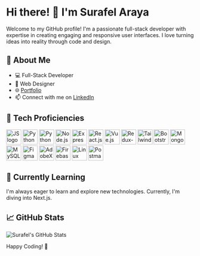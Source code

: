 # Hi there! 👋 I'm Surafel Araya

Welcome to my GitHub profile! I'm a passionate full-stack developer with expertise in creating engaging and responsive user interfaces. I love turning ideas into reality through code and design.

## 🚀 About Me

- 💻 Full-Stack Developer
- 🎨 Web Designer
- 🌐 [Portfolio](https://suraffy.netlify.app)
- 📫 Connect with me on [LinkedIn](https://www.linkedin.com/in/surafel-araya)

## 🔧 Tech Proficiencies

<a href="https://developer.mozilla.org/en-US/docs/Web/JavaScript" style="text-decoration: none;">
  <img src="https://github.com/abrahamhba/programming-languages-logos/blob/master/src/javascript/javascript.png" alt="JS logo" width="40">
</a>
<a href="https://developer.mozilla.org/en-US/docs/Web/HTML" style="text-decoration: none;">
  <img src="https://cdn.simpleicons.org/html5" alt="Python logo" width="40">
</a>
<a href="https://developer.mozilla.org/en-US/docs/Web/CSS" style="text-decoration: none;">
  <img src="https://cdn.simpleicons.org/css3/blue/dark" alt="Python logo" width="40">
</a>
<a href="https://nodejs.org" style="text-decoration: none;">
  <img src="https://cdn.simpleicons.org/node.js" alt="Node.js" width="40">
</a>
<a href="https://expressjs.com" style="text-decoration: none;">
  <img src="https://cdn.simpleicons.org/express" alt="Express.js" width="40">
</a>  
<a href="https://react.dev" style="text-decoration: none;">
  <img src="https://cdn.simpleicons.org/react" alt="React.js" width="40">
</a>
<a href="https://vuejs.org" style="text-decoration: none;">
  <img src="https://cdn.simpleicons.org/vue.js" alt="Vue.js" width="40">
</a>
<a href="https://redux-toolkit.js.org" style="text-decoration: none;">
  <img src="https://cdn.simpleicons.org/redux" alt="Redux-toolkit" width="40">
</a>
<a href="https://tailwindcss.com" style="text-decoration: none;">
  <img src="https://cdn.simpleicons.org/tailwindcss" alt="Tailwindcss" width="40">
</a>  
<a href="https://getbootstrap.com" style="text-decoration: none;">
  <img src="https://cdn.simpleicons.org/bootstrap" alt="Bootstrap" width="40">
</a>
<a href="https://www.mongodb.com" style="text-decoration: none;">
  <img src="https://cdn.simpleicons.org/mongodb" alt="Mongodb" width="40">
</a>  
<a href="https://www.mysql.com" style="text-decoration: none;">
  <img src="https://cdn.simpleicons.org/mysql" alt="MySQL" width="40">
</a>
<a href="https://figma.com" style="text-decoration: none;">
  <img src="https://cdn.simpleicons.org/figma" alt="Figma" width="40">
</a>
<a href="https://adobexdplatform.com" style="text-decoration: none;">
  <img src="https://cdn.simpleicons.org/adobexd" alt="AdobeXD" width="40">
</a>
<a href="https://firebase.google.com" style="text-decoration: none;">
  <img src="https://cdn.simpleicons.org/firebase" alt="Firebase" width="40">
</a>
<a href="https://www.linux.org" style="text-decoration: none;">
  <img src="https://cdn.simpleicons.org/linux" alt="Linux" width="40">
</a>  
<a href="https://www.postman.com" style="text-decoration: none;">
  <img src="https://cdn.simpleicons.org/postman" alt="Postman" width="40">
</a>

## 🌱 Currently Learning

I'm always eager to learn and explore new technologies. Currently, I'm diving into Next.js.

## 📈 GitHub Stats

![Surafel's GitHub Stats](https://github-readme-stats.vercel.app/api?username=suraffy&show_icons=true&count_private=true&hide=contribs)

Happy Coding! 🚀
